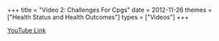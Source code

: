 +++
title = "Video 2: Challenges For Cpgs"
date = 2012-11-26
themes = ["Health Status and Health Outcomes"]
types = ["Videos"]
+++

[YouTube Link](https://www.youtube.com/watch?v=ADomVDZecGI)
